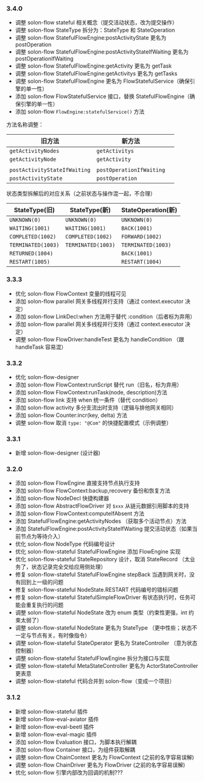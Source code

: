 
### 3.4.0

* 调整 solon-flow stateful 相关概念（提交活动状态，改为提交操作）
* 调整 solon-flow StateType 拆分为：StateType 和 StateOperation
* 调整 solon-flow StatefulFlowEngine:postActivityState 更名为 postOperation
* 调整 solon-flow StatefulFlowEngine:postActivityStateIfWaiting 更名为 postOperationIfWaiting
* 调整 solon-flow StatefulFlowEngine:getActivity 更名为 getTask
* 调整 solon-flow StatefulFlowEngine:getActivitys 更名为 getTasks
* 调整 solon-flow StatefulFlowEngine 更名为 FlowStatefulService（确保引擎的单一性）
* 添加 solon-flow FlowStatefulService 接口，替换 StatefulFlowEngine（确保引擎的单一性）
* 添加 solon-flow `FlowEngine:statefulService()` 方法


方法名称调整：

| 旧方法                          | 新方法                      |   |
|------------------------------|--------------------------|---|
| `getActivityNodes`           | `getActivitys`           |   |
| `getActivityNode`            | `getActivity`            |   |
|                              |                          |   |
| `postActivityStateIfWaiting` | `postOperationIfWaiting` |   |
| `postActivityState`          | `postOperation`          |   |

状态类型拆解后的对应关系（之前状态与操作混一起，不合理）

| StateType(旧)         | StateType(新)          | StateOperation(新)     |
|----------------------|-----------------------|--------------------|
| `UNKNOWN(0)`         | `UNKNOWN(0)`          | `UNKNOWN(0)`       |
| `WAITING(1001)`      | `WAITING(1001)`       | `BACK(1001)`       |
| `COMPLETED(1002)`    | `COMPLETED(1002)`     | `FORWARD(1002)`    |
| `TERMINATED(1003)`   | `TERMINATED(1003)`    | `TERMINATED(1003)` |
| `RETURNED(1004)`     |                       | `BACK(1001)`       |
| `RESTART(1005)`      |                       | `RESTART(1004)`    |




### 3.3.3

* 优化 solon-flow FlowContext 变量的线程可见
* 添加 solon-flow parallel 网关多线程并行支持（通过 context.executor 决定）
* 添加 solon-flow LinkDecl:when 方法用于替代 :condition（后者标为弃用）
* 添加 solon-flow parallel 网关多线程并行支持（通过 context.executor 决定）
* 调整 solon-flow FlowDriver:handleTest 更名为 handleCondition （跟 handleTask 容易混）

### 3.3.2

* 优化 solon-flow-designer
* 添加 solon-flow FlowContext:runScript 替代 run（旧名，标为弃用）
* 添加 solon-flow FlowContext:runTask(node, description)方法
* 添加 solon-flow link 支持 when 统一条件（替代 condition）
* 添加 solon-flow activity 多分支流出时支持（逻辑与排他网关相同）
* 添加 solon-flow Counter:incr(key, delta) 方法
* 调整 solon-flow 取消 `type: "@Com"` 的快捷配置模式（示例调整）

### 3.3.1

* 新增 solon-flow-designer (设计器)

### 3.2.0

* 添加 solon-flow FlowEngine 直接支持节点执行支持
* 添加 solon-flow FlowContext:backup,recovery 备份和恢复方法
* 添加 solon-flow NodeDecl 快捷构建器
* 添加 solon-flow AbstractFlowDriver 对 `$xxx` 从链元数据引用脚本的支持
* 添加 solon-flow FlowContext:computeIfAbsent 方法
* 添加 StatefulFlowEngine:getActivityNodes （获取多个活动节点）方法
* 添加 StatefulFlowEngine:postActivityStateIfWaiting 提交活动状态（如果当前节点为等待介入）
* 优化 solon-flow NodeType 代码编号设计
* 优化 solon-flow-stateful StatefulFlowEngine 添加 FlowEngine 实现
* 优化 solon-flow-stateful StateRepository 设计，取消 StateRecord （太业务了，状态记录完全交给应用侧处理）
* 修复 solon-flow-stateful StatefulFlowEngine stepBack 当遇到网关时，没有回到上一级的问题
* 修复 solon-flow-stateful NodeState.RESTART 代码编号的错标问题
* 修复 solon-flow-stateful StatefulSimpleFlowDriver 有状态执行时，任务可能会重复执行的问题
* 调整 solon-flow-stateful NodeState 改为 enum 类型（约束性更强，int 约束太弱了）
* 调整 solon-flow-stateful NodeState 更名为 StateType （更中性些；状态不一定与节点有关，有时像指令）
* 调整 solon-flow-stateful StateOperator 更名为 StateController （意为状态控制器）
* 调整 solon-flow-stateful StatefulFlowEngine 拆分为接口与实现
* 调整 solon-flow-stateful MetaStateController 更名为 ActorStateController 更表意
* 调整 solon-flow-stateful 代码合并到 solon-flow（变成一个项目）

### 3.1.2

* 新增 solon-flow-stateful 插件
* 新增 solon-flow-eval-aviator 插件
* 新增 solon-flow-eval-beetl 插件
* 新增 solon-flow-eval-magic 插件
* 添加 solon-flow Evaluation 接口，为脚本执行解耦
* 添加 solon-flow Container 接口，为组件获取解耦
* 调整 solon-flow ChainContext 更名为 FlowContext (之前的名字容易误解)
* 调整 solon-flow ChainDriver 更名为 FlowDriver (之前的名字容易误解)
* 优化 solon-flow 引擎内部改为回调的机制???